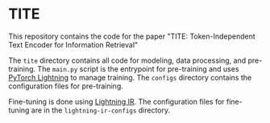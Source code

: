 # TITE

This repository contains the code for the paper "TITE: Token-Independent Text Encoder for Information Retrieval"

The `tite` directory contains all code for modeling, data processing, and pre-training. The `main.py` script is the entrypoint for pre-training and uses [PyTorch Lightning](https://lightning.ai/docs/pytorch/stable/) to manage training. The `configs` directory contains the configuration files for pre-training.

Fine-tuning is done using [Lightning IR]([https://](https://webis.de/lightning-ir/index.html)). The configuration files for fine-tuning are in the `lightning-ir-configs` directory.
